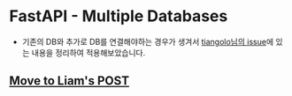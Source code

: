 # FastAPI - Multiple Databases
- 기존의 DB와 추가로 DB를 연결해야하는 경우가 생겨서 [tiangolo님의 issue](https://github.com/tiangolo/fastapi/issues/2592)에 있는 내용을 정리하여 적용해보았습니다.

## [Move to Liam's POST](https://liampoet.github.io/FastAPI-Multipledatabases/)
